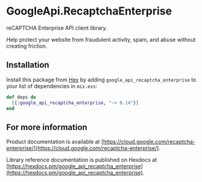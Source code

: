 # GoogleApi.RecaptchaEnterprise

reCAPTCHA Enterprise API client library.

Help protect your website from fraudulent activity, spam, and abuse without creating friction.

## Installation

Install this package from [Hex](https://hex.pm) by adding
`google_api_recaptcha_enterprise` to your list of dependencies in `mix.exs`:

```elixir
def deps do
  [{:google_api_recaptcha_enterprise, "~> 0.14"}]
end
```

## For more information

Product documentation is available at [https://cloud.google.com/recaptcha-enterprise/](https://cloud.google.com/recaptcha-enterprise/).

Library reference documentation is published on Hexdocs at
[https://hexdocs.pm/google_api_recaptcha_enterprise](https://hexdocs.pm/google_api_recaptcha_enterprise).
